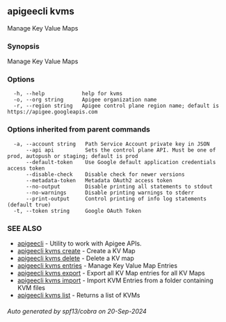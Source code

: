 ## apigeecli kvms

Manage Key Value Maps

### Synopsis

Manage Key Value Maps

### Options

```
  -h, --help            help for kvms
  -o, --org string      Apigee organization name
  -r, --region string   Apigee control plane region name; default is https://apigee.googleapis.com
```

### Options inherited from parent commands

```
  -a, --account string   Path Service Account private key in JSON
      --api api          Sets the control plane API. Must be one of prod, autopush or staging; default is prod
      --default-token    Use Google default application credentials access token
      --disable-check    Disable check for newer versions
      --metadata-token   Metadata OAuth2 access token
      --no-output        Disable printing all statements to stdout
      --no-warnings      Disable printing warnings to stderr
      --print-output     Control printing of info log statements (default true)
  -t, --token string     Google OAuth Token
```

### SEE ALSO

* [apigeecli](apigeecli.md)	 - Utility to work with Apigee APIs.
* [apigeecli kvms create](apigeecli_kvms_create.md)	 - Create a KV Map
* [apigeecli kvms delete](apigeecli_kvms_delete.md)	 - Delete a KV map
* [apigeecli kvms entries](apigeecli_kvms_entries.md)	 - Manage Key Value Map Entries
* [apigeecli kvms export](apigeecli_kvms_export.md)	 - Export all KV Map entries for all KV Maps
* [apigeecli kvms import](apigeecli_kvms_import.md)	 - Import KVM Entries from a folder containing KVM files
* [apigeecli kvms list](apigeecli_kvms_list.md)	 - Returns a list of KVMs

###### Auto generated by spf13/cobra on 20-Sep-2024
